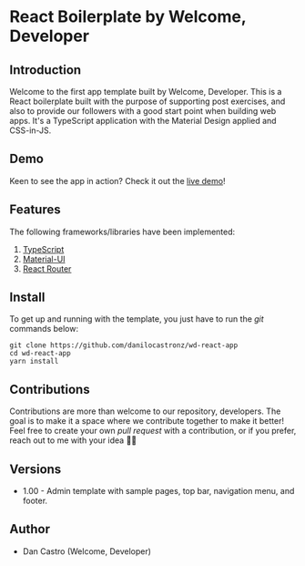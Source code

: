 # React Boilerplate by Welcome, Developer

## Introduction
Welcome to the first app template built by Welcome, Developer. This is a React boilerplate built with the purpose of supporting post exercises, and also to provide our followers with a good start point when building web apps. It's a TypeScript application with the Material Design applied and CSS-in-JS.

## Demo
Keen to see the app in action? Check it out the [live demo](https://wd-react-app.vercel.app/)!

## Features
The following frameworks/libraries have been implemented:

1. [TypeScript](https://www.typescriptlang.org/)
2. [Material-UI](https://material-ui.com/)
3. [React Router](https://reactrouter.com/)

## Install
To get up and running with the template, you just have to run the *git* commands below:
```
git clone https://github.com/danilocastronz/wd-react-app
cd wd-react-app
yarn install
```

## Contributions
Contributions are more than welcome to our repository, developers. The goal is to make it a space where we contribute together to make it better! Feel free to create your own *pull request* with a contribution, or if you prefer, reach out to me with your idea 🙋‍♂️

## Versions
* 1.00 - Admin template with sample pages, top bar, navigation menu, and footer.

## Author
- Dan Castro (Welcome, Developer)
